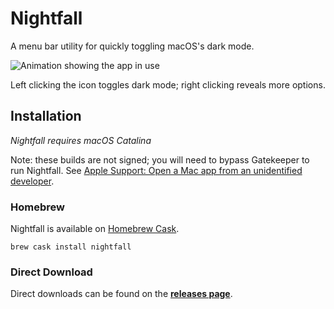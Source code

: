 # Nightfall

A menu bar utility for quickly toggling macOS's dark mode.

![Animation showing the app in use](https://giant.gfycat.com/JitteryJampackedCalf.gif)

Left clicking the icon toggles dark mode; right clicking reveals more options.

## Installation

_Nightfall requires macOS Catalina_

Note: these builds are not signed; you will need to bypass Gatekeeper to run Nightfall. See [Apple Support: Open a Mac app from an unidentified developer](https://support.apple.com/guide/mac-help/open-a-mac-app-from-an-unidentified-developer-mh40616/mac).

### Homebrew

Nightfall is available on [Homebrew Cask](https://github.com/Homebrew/homebrew-cask).

```
brew cask install nightfall
```

### Direct Download

Direct downloads can be found on the [**releases page**](https://github.com/r-thomson/Nightfall/releases).
